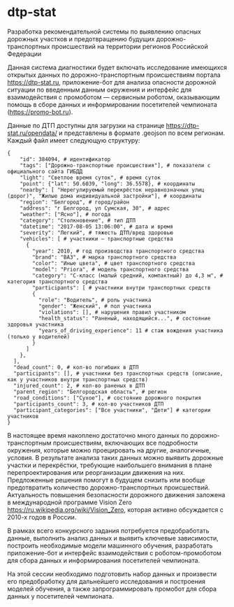 # dtp-stat
Разработка рекомендательной системы по выявлению опасных дорожных участков и предотвращению будущих дорожно-транспортных происшествий на территории регионов Российской Федерации

Данная система диагностики будет включать исследование имеющихся открытых данных по дорожно-транспортным происшествиям портала https://dtp-stat.ru, приложение-бот для анализа опасности дорожной ситуации по введенным данным окружения и интерфейс для взаимодействия с промоботом — сервисным роботом, оказывающим помощь в сборе данных и информировании посетителей чемпионата (https://promo-bot.ru).

Данные по ДТП доступны для загрузки на странице https://dtp-stat.ru/opendata/ и представлены в формате .geojson по всем регионам. Каждый файл имеет следующую структуру:
```
{
    "id": 384094, # идентификатор
    "tags": ["Дорожно-транспортные происшествия"], # показатели с официального сайта ГИБДД
    "light": "Светлое время суток", # время суток
    "point": {"lat": 50.6039, "long": 36.5578}, # координаты
    "nearby": [ "Нерегулируемый перекрёсток неравнозначных улиц (дорог)", "Жилые дома индивидуальной застройки"], # координаты
    "region": "Белгород", # город/район
    "address": "г Белгород, ул Сумская, 30", # адрес
    "weather": ["Ясно"], # погода
    "category": "Столкновение", # тип ДТП
    "datetime": "2017-08-05 13:06:00", # дата и время
    "severity": "Легкий", # тяжесть ДТП/вред здоровью
    "vehicles": [ # участники – транспортные средства
      {
        "year": 2010, # год производства транспортного средства
        "brand": "ВАЗ", # марка транспортного средства
        "color": "Иные цвета", # цвет транспортного средства
        "model": "Priora", # модель транспортного средства
        "category": "С-класс (малый средний, компактный) до 4,3 м", # категория транспортного средства
        "participants": [ # участники внутри транспортных средств
        {
          "role": "Водитель", # роль участника
          "gender": "Женский", # пол участника
          "violations": [], # нарушения правил участником
          "health_status": "Раненый, находящийся...", # состояние здоровья участника
          "years_of_driving_experience": 11 # стаж вождения участника (только у водителей)
        }
      ]
    },
  ],
  "dead_count": 0, # кол-во погибших в ДТП
  "participants": [], # участники без транспортных средств (описание, как у участников внутри транспортных средств)
  "injured_count": 2, # кол-во раненых в ДТП
  "parent_region": "Белгородская область", # регион
  "road_conditions": ["Сухое"], # состояние дорожного покрытия
  "participants_count": 3, # кол-во участников ДТП
  "participant_categories": ["Все участники", "Дети"] # категории участников
}
```
В настоящее время накоплено достаточно много данных по дорожно-транспортным происшествиям, включающих все подробности окружения, которые можно проецировать на другие, аналогичные, условия. В результате анализа таких данных можно выявить дорожные участки и перекрёстки, требующие наибольшего внимания в плане перепроектирования или реорганизации движения на них. Предложенные решения помогут в будущем снизить или вообще предотвратить количество дорожно-транспортных происшествий. Актуальность повышения безопасности дорожного движения заложена в международной программе Vision Zero https://ru.wikipedia.org/wiki/Vision_Zero, которая активно обсуждается с 2010-х годов в России.

В рамках всего конкурсного задания потребуется предобработать данные, выполнить анализ данных и выявить ключевые зависимости, построить необходимые модели машинного обучения, разработать приложение-бот и интерфейс взаимодействия с роботом-промоботом для сбора данных и информирования посетителей чемпионата.

На этой сессии необходимо подготовить набор данных и произвести его предобработку для дальнейшего исследования и построения моделей обучения, а также запрограммировать промобот для сбора данных у посетителей чемпионата.
